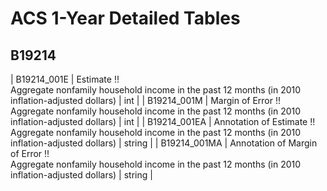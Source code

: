 # ACS 1-Year Detailed Tables

## B19214

| B19214_001E | Estimate !!<br>Aggregate nonfamily household income in the past 12 months (in 2010 inflation-adjusted dollars) | int |
| B19214_001M | Margin of Error !!<br>Aggregate nonfamily household income in the past 12 months (in 2010 inflation-adjusted dollars) | int |
| B19214_001EA | Annotation of Estimate !!<br>Aggregate nonfamily household income in the past 12 months (in 2010 inflation-adjusted dollars) | string |
| B19214_001MA | Annotation of Margin of Error !!<br>Aggregate nonfamily household income in the past 12 months (in 2010 inflation-adjusted dollars) | string |

